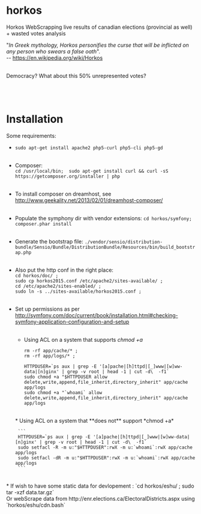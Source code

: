horkos
=======

Horkos WebScrapping live results of canadian elections (provincial as well) + wasted votes analysis


"*In Greek mythology, Horkos personifies the curse that will be inflicted on any person who swears a false oath*".  
-- https://en.wikipedia.org/wiki/Horkos


<br>
Democracy?  What about this 50% unrepresented votes?
<br><br><br><br>



Installation
=======
Some requirements:
* `sudo apt-get install apache2 php5-curl php5-cli php5-gd`
<br><br>

* Composer:<br> 
 `cd /usr/local/bin;  sudo apt-get install curl && curl -sS https://getcomposer.org/installer | php`
 <br><br>
 
 * To install composer on dreamhost, see http://www.geekality.net/2013/02/01/dreamhost-composer/
 <br><br>
 
* Populate the symphony dir with vendor extensions: 
	`cd horkos/symfony; composer.phar install`
    <br><br>
    
* Generate the bootstrap file: `./vendor/sensio/distribution-bundle/Sensio/Bundle/DistributionBundle/Resources/bin/build_bootstrap.php`<br><br>
 
 

 
 
* Also put the http conf in the right place:<br>
	`cd horkos/doc/ ;`<br>
	`sudo cp horkos2015.conf /etc/apache2/sites-available/ ;`<br>
	`cd /etc/apache2/sites-enabled/ ;`<br>
	`sudo ln -s ../sites-available/horkos2015.conf ;`<br>
    <br>
    
* Set up permissions as per http://symfony.com/doc/current/book/installation.html#checking-symfony-application-configuration-and-setup
<br><br>
  *   Using ACL on a system that supports *chmod +a*
	  ```
	  rm -rf app/cache/* ;
	  rm -rf app/logs/* ;

      HTTPDUSER=`ps aux | grep -E '[a]pache|[h]ttpd|[_]www|[w]ww-data|[n]ginx' | grep -v root | head -1 | cut -d\  -f1`
	  sudo chmod +a "$HTTPDUSER allow delete,write,append,file_inherit,directory_inherit" app/cache app/logs
	  sudo chmod +a "`whoami` allow delete,write,append,file_inherit,directory_inherit" app/cache app/logs
      ```
	<br>
	* Using ACL on a system that **does not** support *chmod +a*
	
	   ```
       HTTPDUSER=`ps aux | grep -E '[a]pache|[h]ttpd|[_]www|[w]ww-data|[n]ginx' | grep -v root | head -1 | cut -d\  -f1`
	   sudo setfacl -R -m u:"$HTTPDUSER":rwX -m u:`whoami`:rwX app/cache app/logs
	   sudo setfacl -dR -m u:"$HTTPDUSER":rwX -m u:`whoami`:rwX app/cache app/logs
       ```
<br>
*  If wish to have some static data for devlopement : `cd horkos/eshu/ ; sudo tar -xzf data.tar.gz`<br>
 Or webScrape data from http://enr.elections.ca/ElectoralDistricts.aspx using `horkos/eshu/cdn.bash`
